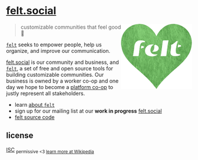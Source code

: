 # [felt.social](https://felt.social)

[<img src="static/logo-heart.png" align="right" width="192" height="178">](https://felt.social)

> customizable communities that feel good 💚

[`felt`](https://github.com/feltcoop/felt)
seeks to empower people, help us organize, and improve our communication.

[felt.social](https://felt.social)
is our community and business, and
[`felt`](https://github.com/feltcoop/felt),
a set of free and open source tools for building customizable communities.
Our business is owned by a worker co-op
and one day we hope to become
a [platform co-op](https://platform.coop)
to justly represent all stakeholders.

- learn [about `felt`](https://felt.dev/about)
- sign up for our mailing list at our
  **work in progress** [felt.social](https://felt.social)
- [felt source code](https://github.com/feltcoop/felt)

## license

[ISC](license)
<sub>permissive <3 [learn more at Wikipedia](https://en.wikipedia.org/wiki/ISC_license)</sub>

